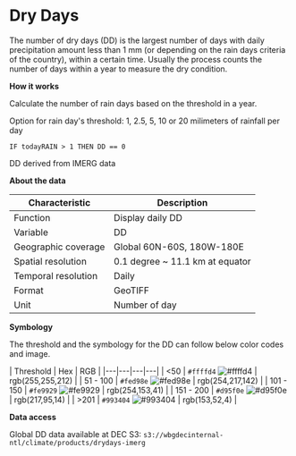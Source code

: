 # Dry Days

The number of dry days (DD) is the largest number of days with daily precipitation amount less than 1 mm (or depending on the rain days criteria of the country), within a certain time. Usually the process counts the number of days within a year to measure the dry condition.

**How it works**

Calculate the number of rain days based on the threshold in a year.

Option for rain day's threshold: 1, 2.5, 5, 10 or 20 milimeters of rainfall per day

```
IF todayRAIN > 1 THEN DD == 0
```

DD derived from IMERG data

**About the data**

| Characteristic  | Description  |
|---|---|
| Function  | Display daily DD  |
| Variable  | DD  |
| Geographic coverage  | Global 60N-60S, 180W-180E |
| Spatial resolution  | 0.1 degree ~ 11.1 km at equator  |
| Temporal resolution  | Daily  |
| Format  | GeoTIFF  |
| Unit  | Number of day  |

**Symbology**

The threshold and the symbology for the DD can follow below color codes and image.

| Threshold  | Hex  | RGB  |
|---|---|---|---|
| <50  | `#ffffd4` ![#ffffd4](https://via.placeholder.com/15/ffffd4/000000?text=+)  | rgb(255,255,212)  |
| 51 - 100  | `#fed98e` ![#fed98e](https://via.placeholder.com/15/fed98e/000000?text=+)  | rgb(254,217,142)  |
| 101 - 150  | `#fe9929` ![#fe9929](https://via.placeholder.com/15/fe9929/000000?text=+)  | rgb(254,153,41)  |
| 151 - 200  | `#d95f0e` ![#d95f0e](https://via.placeholder.com/15/d95f0e/000000?text=+)  | rgb(217,95,14)  |
| >201  | `#993404` ![#993404](https://via.placeholder.com/15/993404/000000?text=+)  | rgb(153,52,4)  |

**Data access**

Global DD data available at DEC S3: `s3://wbgdecinternal-ntl/climate/products/drydays-imerg`